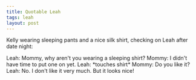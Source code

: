 ```yaml
---
title: Quotable Leah
tags: leah
layout: post
---
```


Kelly wearing sleeping pants and a nice silk shirt, checking on Leah after date night:

Leah: Mommy, why aren't you wearing a sleeping shirt?
Mommy: I didn't have time to put one on yet.
Leah: \*touches shirt\*
Mommy: Do you like it?
Leah: No. I don't like it very much. But it looks nice!
